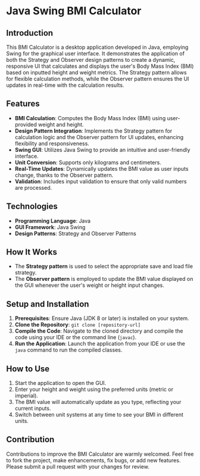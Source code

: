 # Java Swing BMI Calculator

## Introduction
This BMI Calculator is a desktop application developed in Java, employing Swing for the graphical user interface. It demonstrates the application of both the Strategy and Observer design patterns to create a dynamic, responsive UI that calculates and displays the user's Body Mass Index (BMI) based on inputted height and weight metrics. The Strategy pattern allows for flexible calculation methods, while the Observer pattern ensures the UI updates in real-time with the calculation results.

## Features
- **BMI Calculation**: Computes the Body Mass Index (BMI) using user-provided weight and height.
- **Design Pattern Integration**: Implements the Strategy pattern for calculation logic and the Observer pattern for UI updates, enhancing flexibility and responsiveness.
- **Swing GUI**: Utilizes Java Swing to provide an intuitive and user-friendly interface.
- **Unit Conversion**: Supports only kilograms and centimeters.
- **Real-Time Updates**: Dynamically updates the BMI value as user inputs change, thanks to the Observer pattern.
- **Validation**: Includes input validation to ensure that only valid numbers are processed.

## Technologies
- **Programming Language**: Java
- **GUI Framework**: Java Swing
- **Design Patterns**: Strategy and Observer Patterns

## How It Works
- The **Strategy pattern** is used to select the appropriate save and load file strategy.
- The **Observer pattern** is employed to update the BMI value displayed on the GUI whenever the user's weight or height input changes.

## Setup and Installation
1. **Prerequisites**: Ensure Java (JDK 8 or later) is installed on your system.
2. **Clone the Repository**: `git clone [repository-url]`
3. **Compile the Code**: Navigate to the cloned directory and compile the code using your IDE or the command line (`javac`).
4. **Run the Application**: Launch the application from your IDE or use the `java` command to run the compiled classes.

## How to Use
1. Start the application to open the GUI.
2. Enter your height and weight using the preferred units (metric or imperial).
3. The BMI value will automatically update as you type, reflecting your current inputs.
4. Switch between unit systems at any time to see your BMI in different units.

## Contribution
Contributions to improve the BMI Calculator are warmly welcomed. Feel free to fork the project, make enhancements, fix bugs, or add new features. Please submit a pull request with your changes for review.

